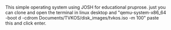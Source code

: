 This simple operating system using JOSH for educational pruprose.
just you can clone and open the terminal in linux desktop and  "qemu-system-x86_64 -boot d -cdrom Documents/TVKOS/disk_images/tvkos.iso -m 100" paste this and click enter.
